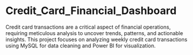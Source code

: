 # Credit_Card_Financial_Dashboard
Credit card transactions are a critical aspect of financial operations, requiring meticulous analysis to uncover trends, patterns, and actionable insights. This project focuses on analyzing weekly credit card transactions using MySQL for data cleaning and Power BI for visualization.
